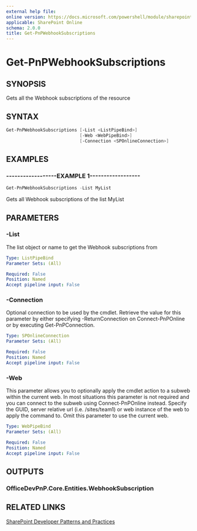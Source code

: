 ```yaml
---
external help file:
online version: https://docs.microsoft.com/powershell/module/sharepoint-pnp/get-pnpwebhooksubscriptions
applicable: SharePoint Online
schema: 2.0.0
title: Get-PnPWebhookSubscriptions
---
```


# Get-PnPWebhookSubscriptions

## SYNOPSIS
Gets all the Webhook subscriptions of the resource

## SYNTAX 

```powershell
Get-PnPWebhookSubscriptions [-List <ListPipeBind>]
                            [-Web <WebPipeBind>]
                            [-Connection <SPOnlineConnection>]
```

## EXAMPLES

### ------------------EXAMPLE 1------------------
```powershell
Get-PnPWebhookSubscriptions -List MyList
```

Gets all Webhook subscriptions of the list MyList

## PARAMETERS

### -List
The list object or name to get the Webhook subscriptions from

```yaml
Type: ListPipeBind
Parameter Sets: (All)

Required: False
Position: Named
Accept pipeline input: False
```

### -Connection
Optional connection to be used by the cmdlet. Retrieve the value for this parameter by either specifying -ReturnConnection on Connect-PnPOnline or by executing Get-PnPConnection.

```yaml
Type: SPOnlineConnection
Parameter Sets: (All)

Required: False
Position: Named
Accept pipeline input: False
```

### -Web
This parameter allows you to optionally apply the cmdlet action to a subweb within the current web. In most situations this parameter is not required and you can connect to the subweb using Connect-PnPOnline instead. Specify the GUID, server relative url (i.e. /sites/team1) or web instance of the web to apply the command to. Omit this parameter to use the current web.

```yaml
Type: WebPipeBind
Parameter Sets: (All)

Required: False
Position: Named
Accept pipeline input: False
```

## OUTPUTS

### OfficeDevPnP.Core.Entities.WebhookSubscription

## RELATED LINKS

[SharePoint Developer Patterns and Practices](https://aka.ms/sppnp)